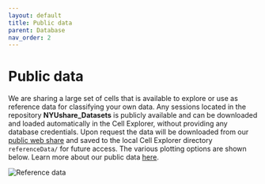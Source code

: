 ```yaml
---
layout: default
title: Public data
parent: Database
nav_order: 2
---
```

# Public data
We are sharing a large set of cells that is available to explore or use as reference data for classifying your own data. Any sessions located in the repository **NYUshare_Datasets** is publicly available and can be downloaded and loaded automatically in the Cell Explorer, without providing any database credentials. Upon request the data will be downloaded from our [public web share](https://buzsakilab.nyumc.org/datasets/) and saved to the local Cell Explorer directory `referenceData/` for future access. The various plotting options are shown below. Learn more about our public data [here](https://buzsakilab.com/wp/2018/10/29/public-datasets/).

![Reference data](https://buzsakilab.com/wp/wp-content/uploads/2020/01/referenceData_noRef.png)
